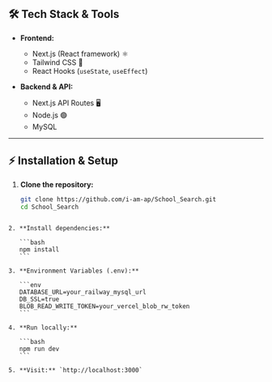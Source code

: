 
## 🛠️ Tech Stack & Tools

- **Frontend:**  
  - Next.js (React framework) ⚛️  
  - Tailwind CSS 🎨  
  - React Hooks (`useState`, `useEffect`)  

- **Backend & API:**  
  - Next.js API Routes 🖥️  
  - Node.js 🟢  
  - MySQL 
 
---

## ⚡ Installation & Setup

1. **Clone the repository:**
   ```bash
   git clone https://github.com/i-am-ap/School_Search.git
   cd School_Search
````

2. **Install dependencies:**

   ```bash
   npm install
   ```

3. **Environment Variables (.env):**

   ```env
   DATABASE_URL=your_railway_mysql_url
   DB_SSL=true
   BLOB_READ_WRITE_TOKEN=your_vercel_blob_rw_token
   ```

4. **Run locally:**

   ```bash
   npm run dev
   ```

5. **Visit:** `http://localhost:3000`


